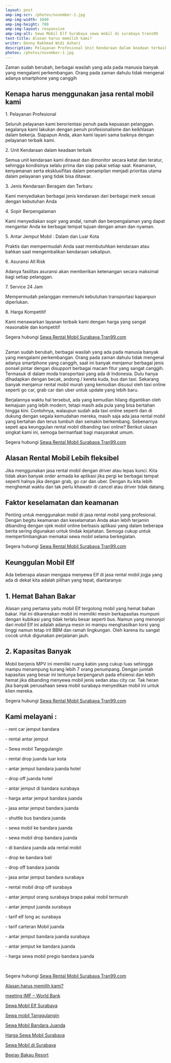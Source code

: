 ```yaml
---
layout: post
amp-img-scr: /photos/november-1.jpg
amp-img-width: 1040
amp-img-height: 780
amp-img-layout: responsive
amp-img-alt: Sewa Mobil Elf Surabaya sewa mobil di surabaya trans99
text-title: Alasan harus memilih kami?
writer: Denny Rakhmad Widi Ashari
description: Pelayanan Profesional Unit Kendaraan dalam keadaan terbaik Kendaraan Terbaru Sopir Berpengalaman WA ke 081-330-548-581
photos: /photos/november-1.jpg
---
```

<p class="post">Zaman sudah berubah, berbagai wasilah yang ada pada manusia banyak yang mengalami perkembangan. Orang pada zaman dahulu tidak mengenal adanya smartphone yang canggih</p>

<h2 class="post">Kenapa harus menggunakan jasa rental mobil kami</h2>
<p class="post">1. Pelayanan Profesional</p>
<p class="post">Seluruh pelayanan kami berorientasi penuh pada kepuasan pelanggan. segalanya kami lakukan dengan penuh profesionalisme dan keikhlasan dalam bekerja. Siapapun Anda, akan kami layani sama baiknya dengan pelayanan terbaik kami.</p>
<p class="post">2. Unit Kendaraan dalam keadaan terbaik</p>
<p class="post">Semua unit kendaraan kami dirawat dan dimonitor secara ketat dan teratur, sehingga kondisinya selalu prima dan siap pakai setiap saat. Keamanan, kenyamanan serta eksklusifitas dalam penampilan menjadi prioritas utama dalam pelayanan yang tidak bisa ditawar.</p>
<p class="post">3. Jenis Kendaraan Beragam dan Terbaru</p>
<p class="post">Kami menyediakan berbagai jenis kendaraan dari berbagai merk sesuai dengan kebutuhan Anda</p>
<p class="post">4. Sopir Berpengalaman</p>
<p class="post">Kami menyediakan sopir yang andal, ramah dan berpengalaman yang dapat mengantar Anda ke berbagai tempat tujuan dengan aman dan nyaman.</p>
<p class="post">5. Antar Jemput Mobil : Dalam dan Luar Kota</p>
<p class="post">Praktis dan mempermudah Anda saat membutuhkan kendaraan atau bahkan saat mengembalikan kendaraan sekalipun.</p>
<p class="post">6. Asuransi All Risk</p>
<p class="post">Adanya fasilitas asuransi akan memberikan ketenangan secara maksimal bagi setiap pelanggan.</p>
<p class="post">7. Service 24 Jam</p>
<p class="post">Mempermudah pelanggan memenuhi kebutuhan transportasi kapanpun diperlukan.</p>
<p class="post">8. Harga Kompetitif</p>
<p class="post">Kami menawarkan layanan terbaik kami dengan harga yang sangat reasonable dan kompetitif</p>
<p class="post">Segera hubungi <a href="https://tran99.com/">Sewa Rental Mobil Surabaya Tran99.com</a></p>

<h2 class="post"></h2>
<p class="post">Zaman sudah berubah, berbagai wasilah yang ada pada manusia banyak yang mengalami perkembangan. Orang pada zaman dahulu tidak mengenal adanya smartphone yang canggih, saat ini banyak menjamur berbagai jenis ponsel pintar dengan disupport berbagai macam fitur yang sangat canggih. Termasuk di dalam moda transportasi yang ada di Indonesia. Dulu hanya dihadapkan dengan becak, andong / kereta kuda, bus dan taxi. Sekarang banyak menjamur rental mobil murah yang kemudian disusul oleh taxi online seperti go car, grab car dan uber untuk update yang lebih baru.</p>

<p class="post">Berjalannya waktu hal tersebut, ada yang kemudian hilang digantikan oleh kemajuan yang lebih modern, tetapi masih ada pula yang bisa bertahan hingga kini. Contohnya, walaupun sudah ada taxi online seperti dan di dukung dengan segala kemudahan mereka, masih saja ada jasa rental mobil yang bertahan dan terus tumbuh dan semakin berkembang. Sebenarnya sepeti apa keunggulan rental mobil dibanding taxi online? Berikut ulasan singkat kami ini, semoga bermanfaat bagi masyarakat umum.</p>
<p class="post">Segera hubungi <a href="https://tran99.com/">Sewa Rental Mobil Surabaya Tran99.com</a></p>

<h2 class="post">Alasan Rental Mobil Lebih fleksibel</h2>
<p class="post">Jika menggunakan jasa rental mobil dengan driver atau lepas kunci. Kita tidak akan banyak order armada ke aplikasi jika pergi ke berbagai tempat seperti halnya jika dengan grab, go car dan uber. Dengan itu kita lebih menghemat waktu dan tak perlu khawatir di cancel atau driver tidak datang.</p>

<h2 class="post">Faktor keselamatan dan keamanan</h2>
<p class="post">Penting untuk menggunakan mobil di jasa rental mobil yang profesional. Dengan begitu keamanan dan keselamatan Anda akan lebih terjamin dibanding dengan ojek mobil online berbasis aplikasi yang dalam beberapa berita sering digunakan untuk tindak kejahatan. Semoga cukup untuk mempertimbangkan memakai sewa mobil selama berkegiatan.</p>
<p class="post">Segera hubungi <a href="https://tran99.com/">Sewa Rental Mobil Surabaya Tran99.com</a></p>

<h2 class="post">Keunggulan Mobil Elf</h2>
<p class="post">Ada beberapa alasan mengapa menyewa Elf di jasa rental mobil jogja yang ada di dekat kita adalah pilihan yang tepat, diantaranya:</p>

<h2 class="post">1. Hemat Bahan Bakar</h2>
<p class="post">Alasan yang pertama yaitu mobil Elf tergolong mobil yang hemat bahan bakar. Hal ini dikarenakan mobil ini memiliki mesin berkapasitas mumpuni dengan kubikasi yang tidak terlalu besar seperti bus. Namun yang menonjol dari mobil Elf ini adalah adanya  mesin ini mampu menghasilkan torsi yang tinggi namun tetap irit BBM dan ramah lingkungan. Oleh karena itu sangat cocok untuk digunakan perjalanan jauh.</p>

<h2 class="post">2. Kapasitas Banyak</h2>

<p class="post">Mobil berjenis MPV ini memiliki ruang kabin yang cukup luas sehingga mampu menampung kurang lebih 7 orang penumpang. Dengan jumlah kapasitas yang besar ini tentunya berpengaruh pada efisiensi dan lebih hemat jika dibanding menyewa mobil jenis sedan atau city car. Tak heran jika banyak perusahaan sewa mobil surabaya menyedikan mobil ini untuk klien mereka.</p>

<amp-img class="post" src="/photos/november-1.jpg" width="1040" height="780" layout="responsive" alt="Kenapa harus memilih kami"></amp-img>
<p class="post">Segera hubungi <a href="https://tran99.com/">Sewa Rental Mobil Surabaya Tran99.com</a></p>

<h2 class="post">Kami melayani :</h2>
<p class="post">- rent car jemput bandara</p>
<p class="post">- rental antar jemput</p>
<p class="post">- Sewa mobil Tanggulangin</p>
<p class="post">- rental drop juanda luar kota</p>
<p class="post">- antar jemput bandara juanda hotel</p>
<p class="post">- drop off juanda hotel</p>
<p class="post">- antar jemput di bandara surabaya </p>
<p class="post">- harga antar jemput bandara juanda</p>
<p class="post">- jasa antar jemput bandara juanda</p>
<p class="post">- shuttle bus bandara juanda</p>
<p class="post">- sewa mobil ke bandara juanda</p>
<p class="post">- sewa mobil drop bandara juanda</p>
<p class="post">- di bandara juanda ada rental mobil</p>
<p class="post">- drop ke bandara bali</p>
<p class="post">- drop off bandara juanda</p>
<p class="post">- jasa antar jemput bandara surabaya</p>
<p class="post">- rental mobil drop off surabaya</p>
<p class="post">- antar jemput orang surabaya brapa pakai mobil termurah</p>
<p class="post">- antar jemput juanda surabaya</p>
<p class="post">- tarif elf long ac surabaya</p>
<p class="post">- tarif carteran Mobil juanda</p>
<p class="post">- antar jemput bandara juanda surabaya</p>
<p class="post">- antar jemput ke bandara juanda</p>
<p class="post">- harga sewa mobil pregio bandara juanda</p>
<p class="post"><br></p>
<p class="post">Segera hubungi <a href="https://tran99.com/">Sewa Rental Mobil Surabaya Tran99.com</a></p>
<p class="post"><a href="https://tran99.com/2018/11/05/keunggulan-rental-mobil-surabaya/">Alasan harus memilih kami?</a></p>
<p class="post"><a href="https://tran99.com/2018/10/05/rental-annual-meeting-imf-world-bank-di-bali/">meeting IMF – World Bank</a></p>
<p class="post"><a href="https://tran99.com/2018/09/28/sewa-mobil-elf-surabaya/">Sewa Mobil Elf Surabaya</a></p>
<p class="post"><a href="https://tran99.com/2018/08/16/sewa-mobil-tanggulangin/">Sewa mobil Tanggulangin</a></p>
<p class="post"><a href="https://tran99.com/2018/07/23/sewa-mobil-bandara-juanda/">Sewa Mobil Bandara Juanda</a></p>
<p class="post"><a href="https://tran99.com/2018/06/21/harga-sewa-mobil-surabaya/">Harga Sewa Mobil Surabaya</a></p>
<p class="post"><a href="https://tran99.com/2018/05/27/sewa-mobil-di-surabaya/">Sewa Mobil di Surabaya</a></p>
<p class="post"><a href="https://tran99.com/2018/04/12/beejay-bakau-resort/">Beejay Bakau Resort</a></p>
<p class="post"><br></p>